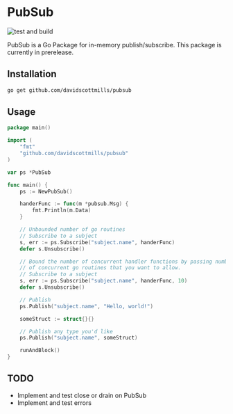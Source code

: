 # PubSub
![test and build](https://github.com/davidscottmills/pubsub/workflows/test%20and%20build/badge.svg)

PubSub is a Go Package for in-memory publish/subscribe.
This package is currently in prerelease.

## Installation

```bash
go get github.com/davidscottmills/pubsub
```

## Usage

```go
package main()

import (
    "fmt"
    "github.com/davidscottmills/pubsub"
)

var ps *PubSub

func main() {
    ps := NewPubSub()

    handerFunc := func(m *pubsub.Msg) {
        fmt.Println(m.Data)
    }

    // Unbounded number of go routines
    // Subscribe to a subject
    s, err := ps.Subscribe("subject.name", handerFunc)
    defer s.Unsubscribe()

    // Bound the number of concurrent handler functions by passing number
    // of concurrent go routines that you want to allow.
    // Subscribe to a subject
    s, err := ps.Subscribe("subject.name", handerFunc, 10)
    defer s.Unsubscribe()

    // Publish
    ps.Publish("subject.name", "Hello, world!")

    someStruct := struct{}{}

    // Publish any type you'd like
    ps.Publish("subject.name", someStruct)

    runAndBlock()
}
```

## TODO
- Implement and test close or drain on PubSub
- Implement and test errors

